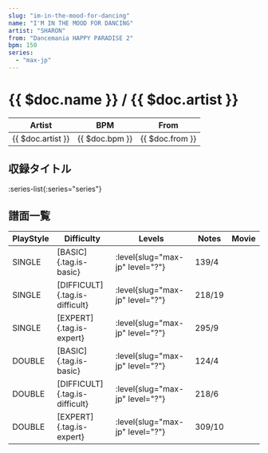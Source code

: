 ```yaml
---
slug: "im-in-the-mood-for-dancing"
name: "I'M IN THE MOOD FOR DANCING"
artist: "SHARON"
from: "Dancemania HAPPY PARADISE 2"
bpm: 150
series:
  - "max-jp"
---
```


# {{ $doc.name }} / {{ $doc.artist }}

|Artist|BPM|From|
|------|---|----|
|{{ $doc.artist }}|{{ $doc.bpm }}|{{ $doc.from }}|

## 収録タイトル

:series-list{:series="series"}

## 譜面一覧

|PlayStyle|Difficulty|Levels|Notes|Movie|
|---------|----------|------|-----|-----|
|SINGLE|[BASIC]{.tag.is-basic}|:level{slug="max-jp" level="?"}|139/4||
|SINGLE|[DIFFICULT]{.tag.is-difficult}|:level{slug="max-jp" level="?"}|218/19||
|SINGLE|[EXPERT]{.tag.is-expert}|:level{slug="max-jp" level="?"}|295/9||
|DOUBLE|[BASIC]{.tag.is-basic}|:level{slug="max-jp" level="?"}|124/4||
|DOUBLE|[DIFFICULT]{.tag.is-difficult}|:level{slug="max-jp" level="?"}|218/6||
|DOUBLE|[EXPERT]{.tag.is-expert}|:level{slug="max-jp" level="?"}|309/10||
